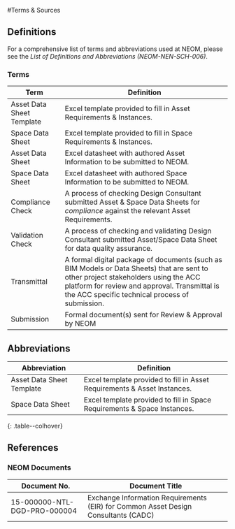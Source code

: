 #Terms & Sources
## Definitions
For a comprehensive list of terms and abbreviations used at NEOM, please see the *List of Definitions and Abbreviations (NEOM-NEN-SCH-006)*.

### Terms
| Term | Definition |
| ----------- | ----------- |
| Asset Data Sheet Template | Excel template provided to fill in Asset Requirements & Instances. |
| Space Data Sheet | Excel template provided to fill in Space Requirements & Instances. |
| Asset Data Sheet | Excel datasheet with authored Asset Information to be submitted to NEOM. |
| Space Data Sheet | Excel datasheet with authored Space Information to be submitted to NEOM. |
| Compliance Check | A process of checking Design Consultant submitted Asset & Space Data Sheets for *compliance* against the relevant Asset Requirements. |
| Validation Check | A process of checking and validating Design Consultant submitted Asset/Space Data Sheet for data quality assurance. |
| Transmittal | A formal digital package of documents (such as BIM Models or Data Sheets) that are sent to other project stakeholders using the ACC platform for review and approval. Transmittal is the ACC specific technical process of submission. |
| Submission | Formal document(s) sent for Review & Approval by NEOM |

## Abbreviations
| Abbreviation | Definition |
| ----------- | ----------- |
| Asset Data Sheet Template | Excel template provided to fill in Asset Requirements & Asset Instances. |
| Space Data Sheet | Excel template provided to fill in Space Requirements & Space Instances. |
{: .table--colhover}

## References
### NEOM Documents
| Document No. | Document Title |
| ----------- | ----------- |
| 15-000000-NTL-DGD-PRO-000004 | Exchange Information Requirements (EIR) for Common Asset Design Consultants (CADC) |
